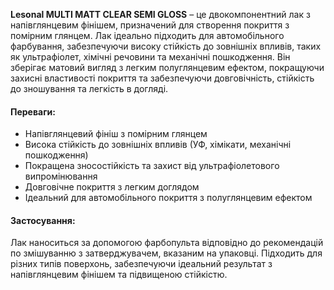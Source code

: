 **Lesonal MULTI MATT CLEAR SEMI GLOSS** – це двокомпонентний лак з напівглянцевим фінішем, призначений для створення покриття з помірним глянцем. Лак ідеально підходить для автомобільного фарбування, забезпечуючи високу стійкість до зовнішніх впливів, таких як ультрафіолет, хімічні речовини та механічні пошкодження. Він зберігає матовий вигляд з легким полуглянцевим ефектом, покращуючи захисні властивості покриття та забезпечуючи довговічність, стійкість до зношування та легкість в догляді.

#### Переваги:

- Напівглянцевий фініш з помірним глянцем
- Висока стійкість до зовнішніх впливів (УФ, хімікати, механічні пошкодження)
- Покращена зносостійкість та захист від ультрафіолетового випромінювання
- Довговічне покриття з легким доглядом
- Ідеальний для автомобільного покриття з полуглянцевим ефектом

#### Застосування:

Лак наноситься за допомогою фарбопульта відповідно до рекомендацій по змішуванню з затверджувачем, вказаним на упаковці. Підходить для різних типів поверхонь, забезпечуючи ідеальний результат з напівглянцевим фінішем та підвищеною стійкістю.
